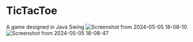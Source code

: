 # TicTacToe
A game designed in Java Swing
![Screenshot from 2024-05-05 18-08-10](https://github.com/prabhavgarg/TicTacToe/assets/21111506/8f4934da-f22a-4e88-9da2-c64ffa5ef09d)
![Screenshot from 2024-05-05 18-08-47](https://github.com/prabhavgarg/TicTacToe/assets/21111506/8e7bf843-dbf7-4ad6-8791-81e153f1cdb1)
